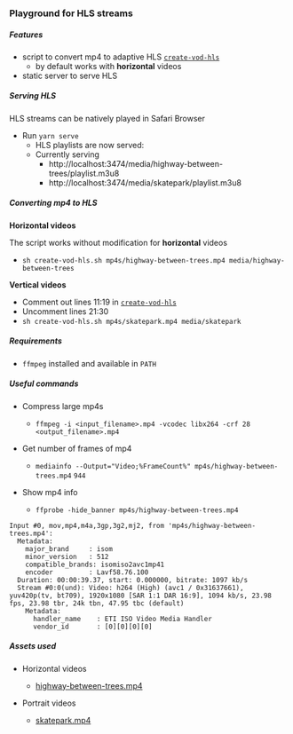 ### Playground for HLS streams

##### Features
* script to convert mp4 to adaptive HLS [`create-vod-hls`](./create-vod-hls.sh)
  * by default works with **horizontal** videos
* static server to serve HLS


##### Serving HLS
HLS streams can be natively played in Safari Browser
* Run `yarn serve`
  * HLS playlists are now served: 
  * Currently serving
    * http://localhost:3474/media/highway-between-trees/playlist.m3u8
    * http://localhost:3474/media/skatepark/playlist.m3u8

##### Converting mp4 to HLS
**Horizontal videos**

The script works without modification for **horizontal** videos
* `sh create-vod-hls.sh mp4s/highway-between-trees.mp4 media/highway-between-trees`

**Vertical videos**

* Comment out lines 11:19 in [`create-vod-hls`](./create-vod-hls.sh)
* Uncomment lines 21:30
* `sh create-vod-hls.sh mp4s/skatepark.mp4 media/skatepark`

##### Requirements
* `ffmpeg` installed and available in `PATH`


##### Useful commands

* Compress large mp4s
  * `ffmpeg -i <input_filename>.mp4 -vcodec libx264 -crf 28 <output_filename>.mp4`

* Get number of frames of mp4
  * `mediainfo --Output="Video;%FrameCount%" mp4s/highway-between-trees.mp4`
  `944`

* Show mp4 info
  * `ffprobe -hide_banner mp4s/highway-between-trees.mp4`

```
Input #0, mov,mp4,m4a,3gp,3g2,mj2, from 'mp4s/highway-between-trees.mp4':
  Metadata:
    major_brand     : isom
    minor_version   : 512
    compatible_brands: isomiso2avc1mp41
    encoder         : Lavf58.76.100
  Duration: 00:00:39.37, start: 0.000000, bitrate: 1097 kb/s
  Stream #0:0(und): Video: h264 (High) (avc1 / 0x31637661), yuv420p(tv, bt709), 1920x1080 [SAR 1:1 DAR 16:9], 1094 kb/s, 23.98 fps, 23.98 tbr, 24k tbn, 47.95 tbc (default)
    Metadata:
      handler_name    : ETI ISO Video Media Handler
      vendor_id       : [0][0][0][0]
```
##### Assets used
* Horizontal videos
  * [highway-between-trees.mp4](https://mixkit.co/free-stock-video/highway-between-trees-506/)

* Portrait videos
  * [skatepark.mp4](https://mixkit.co/free-stock-video/top-aerial-shot-of-a-skater-skating-on-a-half-1364/)
